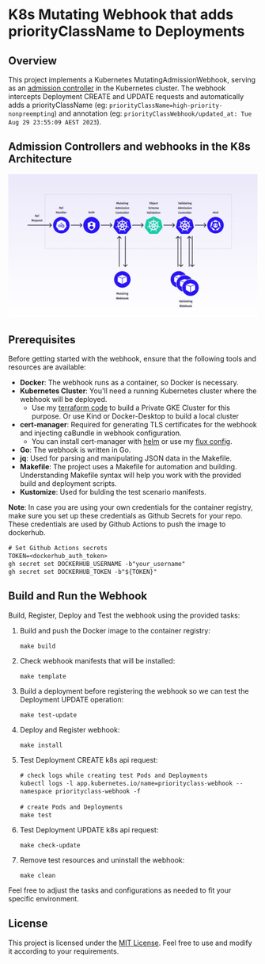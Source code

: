 # K8s Mutating Webhook that adds priorityClassName to Deployments

## Overview

This project implements a Kubernetes MutatingAdmissionWebhook, serving as an [admission controller](https://kubernetes.io/docs/reference/access-authn-authz/admission-controllers/) in the Kubernetes cluster. 
The webhook intercepts Deployment CREATE and UPDATE requests and automatically adds a priorityClassName (eg: ```priorityClassName=high-priority-nonpreempting```) and annotation (eg: ```priorityClassWebhook/updated_at: Tue Aug 29 23:55:09 AEST 2023```).

## Admission Controllers and webhooks in the K8s Architecture

![Admission Controllers and webhooks in K8s Architecture](./admission_controller.jpeg "Admission Controllers and webhooks in K8s Architecture")

## Prerequisites

Before getting started with the webhook, ensure that the following tools and resources are available:

- **Docker**: The webhook runs as a container, so Docker is necessary.
- **Kubernetes Cluster**: You'll need a running Kubernetes cluster where the webhook will be deployed.
   - Use my [terraform code](https://github.com/andreistefanciprian/terraform-kubernetes-gke-cluster) to build a Private GKE Cluster for this purpose. Or use Kind or Docker-Desktop to build a local cluster
- **cert-manager**: Required for generating TLS certificates for the webhook and injecting caBundle in webhook configuration.
   - You can install cert-manager with [helm](https://artifacthub.io/packages/helm/cert-manager/cert-manager) or use my [flux config](https://github.com/andreistefanciprian/flux-demo/tree/main/infra/cert-manager).
- **Go**: The webhook is written in Go.
- **jq**: Used for parsing and manipulating JSON data in the Makefile.
- **Makefile**: The project uses a Makefile for automation and building. Understanding Makefile syntax will help you work with the provided build and deployment scripts.
- **Kustomize**: Used for bulding the test scenario manifests.

**Note**: In case you are using your own credentials for the container registry, make sure you set up these credentials as Github Secrets for your repo.
These credentials are used by Github Actions to push the image to dockerhub.

   ```
   # Set Github Actions secrets
   TOKEN=<dockerhub_auth_token>
   gh secret set DOCKERHUB_USERNAME -b"your_username"
   gh secret set DOCKERHUB_TOKEN -b"${TOKEN}"
   ```

## Build and Run the Webhook

Build, Register, Deploy and Test the webhook using the provided tasks:

1. Build and push the Docker image to the container registry:
   ```
   make build
   ```

2. Check webhook manifests that will be installed:
   ```
   make template
   ```

3. Build a deployment before registering the webhook so we can test the Deployment UPDATE operation:
   ```
   make test-update
   ```

4. Deploy and Register webhook:
   ```
   make install
   ```

4. Test Deployment CREATE k8s api request:
   ```
   # check logs while creating test Pods and Deployments
   kubectl logs -l app.kubernetes.io/name=priorityclass-webhook --namespace priorityclass-webhook -f

   # create Pods and Deployments
   make test
   ```

5. Test Deployment UPDATE k8s api request:
   ```
   make check-update
   ```

6. Remove test resources and uninstall the webhook:
   ```
   make clean
   ```

Feel free to adjust the tasks and configurations as needed to fit your specific environment.

## License

This project is licensed under the [MIT License](LICENSE). Feel free to use and modify it according to your requirements.